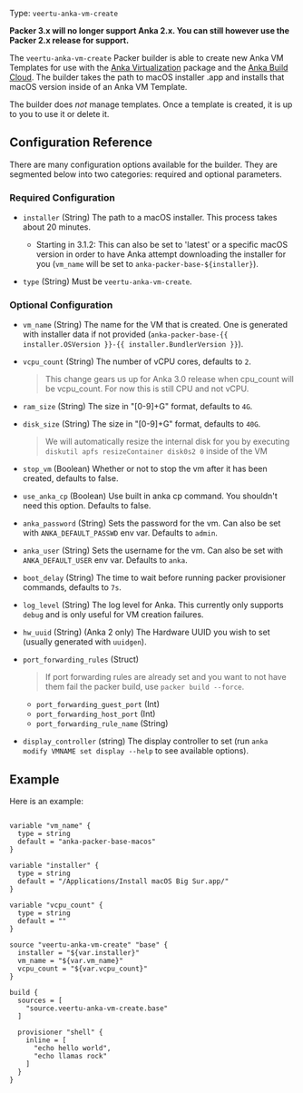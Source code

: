 Type: `veertu-anka-vm-create`

**Packer 3.x will no longer support Anka 2.x. You can still however use the Packer 2.x release for support.**

The `veertu-anka-vm-create` Packer builder is able to create new Anka VM Templates for use with the
[Anka Virtualization](https://veertu.com/technology/) package and the [Anka Build Cloud](https://veertu.com/anka-build/). The builder takes the path to macOS installer .app 
and installs that macOS version inside of an Anka VM Template.

The builder does _not_ manage templates. Once a template is created, it is up
to you to use it or delete it.

## Configuration Reference

There are many configuration options available for the builder. They are
segmented below into two categories: required and optional parameters.

### Required Configuration

* `installer` (String) The path to a macOS installer. This process takes about 20 minutes.
  - Starting in 3.1.2: This can also be set to 'latest' or a specific macOS version in order to have Anka attempt downloading the installer for you (`vm_name` will be set to `anka-packer-base-${installer}`).

* `type` (String) Must be `veertu-anka-vm-create`.

### Optional Configuration

* `vm_name` (String) The name for the VM that is created. One is generated with installer data if not provided (`anka-packer-base-{{ installer.OSVersion }}-{{ installer.BundlerVersion }}`).

* `vcpu_count` (String) The number of vCPU cores, defaults to `2`.

  > This change gears us up for Anka 3.0 release when cpu_count will be vcpu_count. For now this is still CPU and not vCPU.

* `ram_size` (String) The size in "[0-9]+G" format, defaults to `4G`.

* `disk_size` (String) The size in "[0-9]+G" format, defaults to `40G`.

  > We will automatically resize the internal disk for you by executing `diskutil apfs resizeContainer disk0s2 0` inside of the VM

* `stop_vm` (Boolean) Whether or not to stop the vm after it has been created, defaults to false.

* `use_anka_cp` (Boolean) Use built in anka cp command. You shouldn't need this option. Defaults to false.

* `anka_password` (String) Sets the password for the vm. Can also be set with `ANKA_DEFAULT_PASSWD` env var. Defaults to `admin`.

* `anka_user` (String) Sets the username for the vm. Can also be set with `ANKA_DEFAULT_USER` env var. Defaults to `anka`.

* `boot_delay` (String) The time to wait before running packer provisioner commands, defaults to `7s`.

* `log_level` (String) The log level for Anka. This currently only supports `debug` and is only useful for VM creation failures.

* `hw_uuid` (String) (Anka 2 only) The Hardware UUID you wish to set (usually generated with `uuidgen`).

* `port_forwarding_rules` (Struct) 

  > If port forwarding rules are already set and you want to not have them fail the packer build, use `packer build --force`.
  
  * `port_forwarding_guest_port` (Int)
  * `port_forwarding_host_port` (Int)
  * `port_forwarding_rule_name` (String)

* `display_controller` (string) The display controller to set (run `anka modify VMNAME set display --help` to see available options).

## Example

Here is an example:

```hcl

variable "vm_name" {
  type = string
  default = "anka-packer-base-macos"
}

variable "installer" {
  type = string
  default = "/Applications/Install macOS Big Sur.app/"
}

variable "vcpu_count" {
  type = string
  default = ""
}

source "veertu-anka-vm-create" "base" {
  installer = "${var.installer}"
  vm_name = "${var.vm_name}"
  vcpu_count = "${var.vcpu_count}"
}

build {
  sources = [
    "source.veertu-anka-vm-create.base"
  ]

  provisioner "shell" {
    inline = [
      "echo hello world",
      "echo llamas rock"
    ]
  }
}

```
